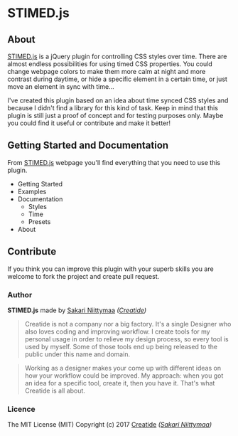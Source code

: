 # STIMED.js

## About

[STIMED.js](http://stimed.creatide.com) is a jQuery plugin for controlling CSS styles over time. There are almost endless possibilities for using timed CSS properties. You could change webpage colors to make them more calm at night and more contrast during daytime, or hide a specific element in a certain time, or just move an element in sync with time...

I've created this plugin based on an idea about time synced CSS styles and because I didn't find a library for this kind of task. Keep in mind that this plugin is still just a proof of concept and for testing purposes only. Maybe you could find it useful or contribute and make it better!

## Getting Started and Documentation

From [STIMED.js](http://stimed.creatide.com) webpage you'll find everything that you need to use this plugin.

* Getting Started
* Examples
* Documentation
  * Styles
  * Time
  * Presets
* About

## Contribute

If you think you can improve this plugin with your superb skills you are welcome to fork the project and create pull request.

### Author

**STIMED.js** made by [Sakari Niittymaa](http://sakari.niittymaa.com) *([Creatide](http://creatide.com))*

> Creatide is not a company nor a big factory. It's a single Designer who also loves coding and improving workflow. I create tools for my personal usage in order to relieve my design process, so every tool is used by myself. Some of those tools end up being released to the public under this name and domain.

> Working as a designer makes your come up with different ideas on how your workflow could be improved. My approach: when you got an idea for a specific tool, create it, then you have it. That's what Creatide is all about.

### Licence

The MIT License (MIT)
Copyright (c) 2017 [Creatide](http://creatide.com) *([Sakari Niittymaa](http://sakari.niittymaa.com))*
